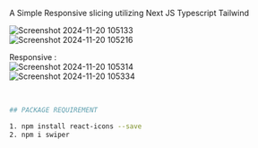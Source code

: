 A Simple Responsive slicing utilizing Next JS Typescript Tailwind
<br>

![Screenshot 2024-11-20 105133](https://github.com/user-attachments/assets/c3d33e9c-6ddf-42ba-993f-b3a00019e905) <br>
![Screenshot 2024-11-20 105216](https://github.com/user-attachments/assets/b547f662-a764-4be5-940d-d7fe0c4613cf) <br>



Responsive : <br>
![Screenshot 2024-11-20 105314](https://github.com/user-attachments/assets/90a20526-45e1-4bdd-bf1d-ce3caa3a5eeb) <br>
![Screenshot 2024-11-20 105334](https://github.com/user-attachments/assets/30a6acc9-dbda-46a9-85de-c747bf40d082)



<br>

```sh
## PACKAGE REQUIREMENT

1. npm install react-icons --save
2. npm i swiper
 
 
